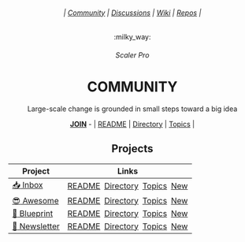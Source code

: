 <div align="center">
  <h6> | <a href="https://github.com/scalerpro/community">Community</a> | <a href="https://github.com/orgs/scalerpro/discussions">Discussions</a> | <a href="https://github.com/SELFSchool/community/wiki">Wiki</a>  | <a href="https://github.com/orgs/scalerpro/repositories">Repos</a> |</h6>
  <p>:milky_way:</p>
  <h6>Scaler Pro</h6>
  <h1><b>COMMUNITY</b></h1>
  <p>Large-scale change is grounded in small steps toward a big idea</p>
  <a href="https://github.com/scalerpro/.github/blob/main/JOIN.md"><b>JOIN</b></a> - | <a href="https://github.com/scalerpro/community/issues/1">README</a> | <a href="https://github.com/scalerpro/community/issues/1">Directory</a> | <a href="https://github.com/scalerpro/community/issues/1">Topics</a> |
</div>

<div align="center">

## Projects 
  
| Project | Links |
|-|-|
| [:inbox_tray: Inbox](https://github.com/scalerpro/inbox) | [README](https://github.com/scalerpro/inbox/issues/1)&ensp;[Directory](https://github.com/scalerpro/inbox/issues/2)&ensp;[Topics](https://github.com/scalerpro/inbox/issues/3)&ensp;[New]() |
| [:sunglasses: Awesome](https://github.com/scalerpro/awesome) | [README](https://github.com/scalerpro/awesome/issues/1)&ensp;[Directory](https://github.com/scalerpro/awesome/issues/2)&ensp;[Topics](https://github.com/scalerpro/awesome/issues/3)&ensp;[New]() |
| [:triangular_ruler: Blueprint](https://github.com/scalerpro/blueprint) |[README](https://github.com/scalerpro/blueprint/issues/1)&ensp;[Directory](https://github.com/scalerpro/blueprint/issues/2)&ensp;[Topics](https://github.com/scalerpro/blueprint/issues/3)&ensp;[New]() |
| [:incoming_envelope: Newsletter](https://github.com/scalerpro/newsletter) | [README](https://github.com/scalerpro/newsletter/issues/1)&ensp;[Directory](https://github.com/scalerpro/newsletter/issues/2)&ensp;[Topics](https://github.com/scalerpro/newsletter/issues/3)&ensp;[New]() |

</div>
